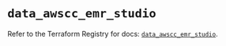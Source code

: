 # `data_awscc_emr_studio`

Refer to the Terraform Registry for docs: [`data_awscc_emr_studio`](https://registry.terraform.io/providers/hashicorp/awscc/0.70.0/docs/data-sources/emr_studio).
